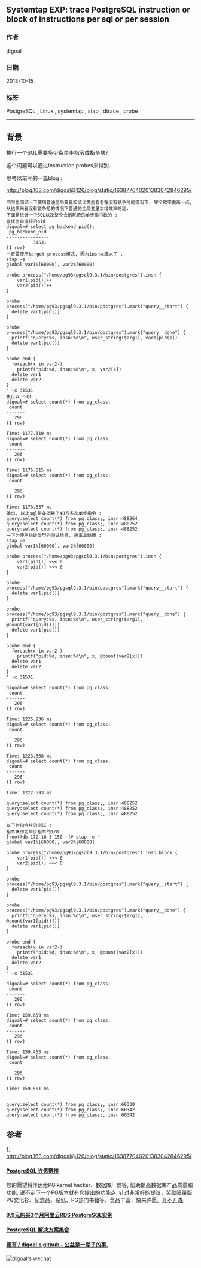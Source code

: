 ## Systemtap EXP: trace PostgreSQL instruction or block of instructions per sql or per session  
                                                               
### 作者                                                           
digoal                                                             
                                                         
### 日期                                                                            
2013-10-15                                                        
                                                          
### 标签                                                         
PostgreSQL , Linux , systemtap , stap , dtrace , probe                                                          
                                                                                           
----                                                                   
                                                                                                       
## 背景            
执行一个SQL需要多少条单步指令或指令块?   
  
这个问题可以通过Instruction probes来得到.  
  
参考以前写的一篇blog :   
  
http://blog.163.com/digoal@126/blog/static/163877040201383042846295/  
  
```  
同时也测试一下使用普通全局变量和统计类型看看在没有锁争抢的情况下, 哪个效率更高一点, 从结果来看没有锁争抢的情况下普通的全局变量自增效率略高.  
下面是统计一个SQL以及整个会话耗费的单步指令数的 :   
查找当前连接的pid  
digoal=# select pg_backend_pid();  
 pg_backend_pid   
----------------  
          31531  
(1 row)  
一定要使用target process模式, 因为insn太庞大了 .  
stap -e '  
global var1%[60000], var2%[60000]  
  
probe process("/home/pg93/pgsql9.3.1/bin/postgres").insn {   
    var1[pid()]++  
    var2[pid()]++  
}   
  
probe process("/home/pg93/pgsql9.3.1/bin/postgres").mark("query__start") {  
  delete var1[pid()]  
}  
  
probe process("/home/pg93/pgsql9.3.1/bin/postgres").mark("query__done") {  
  printf("query:%s, insn:%d\n", user_string($arg1), var1[pid()])  
  delete var1[pid()]  
}  
  
probe end {  
  foreach(x in var2-)   
    printf("pid:%d, insn:%d\n", x, var2[x])  
  delete var1  
  delete var2  
}  
' -x 31531  
执行以下SQL :   
digoal=# select count(*) from pg_class;  
 count   
-------  
   296  
(1 row)  
  
Time: 1177.310 ms  
digoal=# select count(*) from pg_class;  
 count   
-------  
   296  
(1 row)  
  
Time: 1175.815 ms  
digoal=# select count(*) from pg_class;  
 count   
-------  
   296  
(1 row)  
  
Time: 1173.867 ms  
输出, 以上sql每条消耗了48万多次单步指令 :   
query:select count(*) from pg_class;, insn:488264  
query:select count(*) from pg_class;, insn:488252  
query:select count(*) from pg_class;, insn:488252  
一下为使用统计类型的测试结果, 速率上略慢 :   
stap -e '  
global var1%[60000], var2%[60000]  
  
probe process("/home/pg93/pgsql9.3.1/bin/postgres").insn {   
    var1[pid()] <<< 0  
    var2[pid()] <<< 0  
}   
  
probe process("/home/pg93/pgsql9.3.1/bin/postgres").mark("query__start") {  
  delete var1[pid()]  
}  
  
probe process("/home/pg93/pgsql9.3.1/bin/postgres").mark("query__done") {  
  printf("query:%s, insn:%d\n", user_string($arg1), @count(var1[pid()]))  
  delete var1[pid()]  
}  
  
probe end {  
  foreach(x in var2-)   
    printf("pid:%d, insn:%d\n", x, @count(var2[x]))  
  delete var1  
  delete var2  
}  
' -x 31531  
  
digoal=# select count(*) from pg_class;  
 count   
-------  
   296  
(1 row)  
  
Time: 1225.236 ms  
digoal=# select count(*) from pg_class;  
 count   
-------  
   296  
(1 row)  
  
Time: 1223.868 ms  
digoal=# select count(*) from pg_class;  
 count   
-------  
   296  
(1 row)  
  
Time: 1222.593 ms  
  
query:select count(*) from pg_class;, insn:488252  
query:select count(*) from pg_class;, insn:488252  
query:select count(*) from pg_class;, insn:488252  
  
以下为指令块的测试 :   
指令块约为单步指令的1/8  
[root@db-172-16-3-150 ~]# stap -e '  
global var1%[60000], var2%[60000]  
  
probe process("/home/pg93/pgsql9.3.1/bin/postgres").insn.block {   
    var1[pid()] <<< 0  
    var2[pid()] <<< 0  
}   
  
probe process("/home/pg93/pgsql9.3.1/bin/postgres").mark("query__start") {  
  delete var1[pid()]  
}  
  
probe process("/home/pg93/pgsql9.3.1/bin/postgres").mark("query__done") {  
  printf("query:%s, insn:%d\n", user_string($arg1), @count(var1[pid()]))  
  delete var1[pid()]  
}  
  
probe end {  
  foreach(x in var2-)   
    printf("pid:%d, insn:%d\n", x, @count(var2[x]))  
  delete var1  
  delete var2  
}  
' -x 31531  
  
digoal=# select count(*) from pg_class;  
 count   
-------  
   296  
(1 row)  
  
Time: 159.659 ms  
digoal=# select count(*) from pg_class;  
 count   
-------  
   296  
(1 row)  
  
Time: 159.453 ms  
digoal=# select count(*) from pg_class;  
 count   
-------  
   296  
(1 row)  
  
Time: 159.501 ms  
  
  
query:select count(*) from pg_class;, insn:60330  
query:select count(*) from pg_class;, insn:60342  
query:select count(*) from pg_class;, insn:60342  
```  
  
## 参考  
1\. http://blog.163.com/digoal@126/blog/static/163877040201383042846295/  
  
  
  
  
  
  
  
  
  
  
  
  
  
  
  
  
  
  
  
  
  
  
  
  
  
  
  
  
  
  
  
  
  
  
  
  
  
  
  
  
  
  
  
  
  
  
  
  
  
  
  
  
  
  
  
  
  
  
  
  
  
  
  
  
  
  
  
  
  
  
  
  
  
  
#### [PostgreSQL 许愿链接](https://github.com/digoal/blog/issues/76 "269ac3d1c492e938c0191101c7238216")
您的愿望将传达给PG kernel hacker、数据库厂商等, 帮助提高数据库产品质量和功能, 说不定下一个PG版本就有您提出的功能点. 针对非常好的提议，奖励限量版PG文化衫、纪念品、贴纸、PG热门书籍等，奖品丰富，快来许愿。[开不开森](https://github.com/digoal/blog/issues/76 "269ac3d1c492e938c0191101c7238216").  
  
  
#### [9.9元购买3个月阿里云RDS PostgreSQL实例](https://www.aliyun.com/database/postgresqlactivity "57258f76c37864c6e6d23383d05714ea")
  
  
#### [PostgreSQL 解决方案集合](https://yq.aliyun.com/topic/118 "40cff096e9ed7122c512b35d8561d9c8")
  
  
#### [德哥 / digoal's github - 公益是一辈子的事.](https://github.com/digoal/blog/blob/master/README.md "22709685feb7cab07d30f30387f0a9ae")
  
  
![digoal's wechat](../pic/digoal_weixin.jpg "f7ad92eeba24523fd47a6e1a0e691b59")
  
